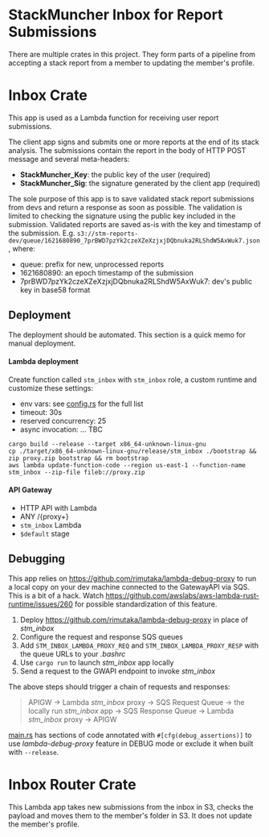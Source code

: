 # StackMuncher Inbox for Report Submissions

There are multiple crates in this project. They form parts of a pipeline from accepting a stack report from a member to updating the member's profile. 

# Inbox Crate

This app is used as a Lambda function for receiving user report submissions.

The client app signs and submits one or more reports at the end of its stack analysis. The submissions contain the report in the body of HTTP POST message and several meta-headers:

* **StackMuncher_Key**: the public key of the user (required)
* **StackMuncher_Sig**: the signature generated by the client app (required)

The sole purpose of this app is to save validated stack report submissions from devs and return a response as soon as possible.
The validation is limited to checking the signature using the public key included in the submission.
Validated reports are saved as-is with the key and timestamp of the submission.
E.g. `s3://stm-reports-dev/queue/1621680890_7prBWD7pzYk2czeXZeXzjxjDQbnuka2RLShdW5AxWuk7.json`, where:
* queue: prefix for new, unprocessed reports
* 1621680890: an epoch timestamp of the submission
* 7prBWD7pzYk2czeXZeXzjxjDQbnuka2RLShdW5AxWuk7: dev's public key in base58 format

## Deployment

The deployment should be automated. This section is a quick memo for manual deployment.

#### Lambda deployment

Create function called `stm_inbox` with `stm_inbox` role, a custom runtime and customize these settings:
* env vars: see [config.rs](./src/config.rs) for the full list
* timeout: 30s
* reserved concurrency: 25
* async invocation: ... TBC

```
cargo build --release --target x86_64-unknown-linux-gnu
cp ./target/x86_64-unknown-linux-gnu/release/stm_inbox ./bootstrap && zip proxy.zip bootstrap && rm bootstrap
aws lambda update-function-code --region us-east-1 --function-name stm_inbox --zip-file fileb://proxy.zip
```

#### API Gateway

* HTTP API with Lambda
* ANY /{proxy+}
* `stm_inbox` Lambda
* `$default` stage

## Debugging

This app relies on https://github.com/rimutaka/lambda-debug-proxy to run a local copy on your dev machine connected to the GatewayAPI via SQS.
This is a bit of a hack. Watch https://github.com/awslabs/aws-lambda-rust-runtime/issues/260 for possible standardization of this feature.

1. Deploy https://github.com/rimutaka/lambda-debug-proxy in place of *stm_inbox*
2. Configure the request and response SQS queues
3. Add `STM_INBOX_LAMBDA_PROXY_REQ` and `STM_INBOX_LAMBDA_PROXY_RESP` with the queue URLs to your *.bashrc*
4. Use `cargo run` to launch *stm_inbox* app locally
5. Send a request to the GWAPI endpoint to invoke *stm_inbox* 

The above steps should trigger a chain of requests and responses: 
> APIGW -> Lambda *stm_inbox* proxy -> SQS Request Queue -> the locally run *stm_inbox* app -> SQS Response Queue -> Lambda *stm_inbox* proxy -> APIGW

[main.rs](./src/main.rs) has sections of code annotated with `#[cfg(debug_assertions)]` to use *lambda-debug-proxy* feature in DEBUG mode or exclude it when built with `--release`.


# Inbox Router Crate

This Lambda app takes new submissions from the inbox in S3, checks the payload and moves them to the member's folder in S3. It does not update the member's profile. 